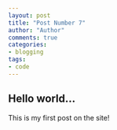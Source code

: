 ```yaml
--- 
layout: post
title: "Post Number 7"
author: "Author"
comments: true
categories:
- blogging
tags:
- code
---
```


## Hello world...

This is my first post on the site!